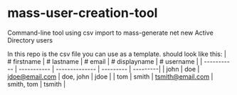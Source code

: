 # mass-user-creation-tool
Command-line tool using csv import to mass-generate net new Active Directory users

In this repo is the csv file you can use as a template.
should look like this: 
| # firstname      | # lastname    | # email            | # displayname | # username |
| -----------    | ----------- | --------------   | ---------   | ---------|
| john           | doe         | jdoe@email.com   | doe, john   | jdoe     |
| tom            | smith       | tsmith@email.com | smith, tom  | tsmith   |
